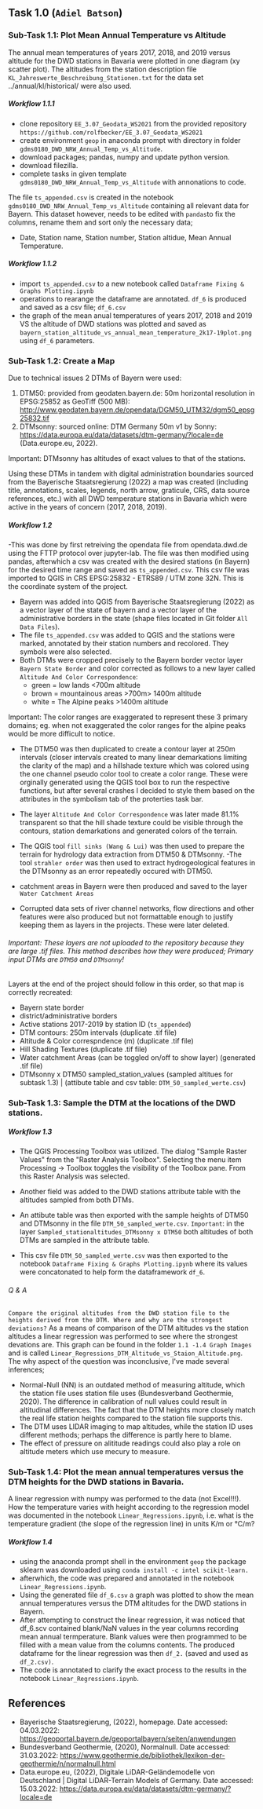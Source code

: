 ## Task 1.0 (`Adiel Batson`)

### Sub-Task 1.1: Plot Mean Annual Temperature vs Altitude
The annual mean temperatures of years 2017, 2018, and 2019 versus altitude for the DWD stations in Bavaria were plotted in one diagram (xy scatter plot). The altitudes from the station description file `KL_Jahreswerte_Beschreibung_Stationen.txt` for the data set ../annual/kl/historical/ were also used.

##### Workflow 1.1.1
- clone repository `EE_3.07_Geodata_WS2021` from the provided repository `https://github.com/rolfbecker/EE_3.07_Geodata_WS2021`
- create environment `geop` in anaconda prompt with directory in folder `gdms0180_DWD_NRW_Annual_Temp_vs_Altitude`.
- download packages; pandas, numpy and update python version.
- download filezilla.
- complete tasks in given template `gdms0180_DWD_NRW_Annual_Temp_vs_Altitude` with annonations to code.
 
The file `ts_appended.csv` is created in the notebook `gdms0180_DWD_NRW_Annual_Temp_vs_Altitude` containing all relevant data for Bayern. This dataset however, needs to be edited with `pandas`to fix the columns, rename them and sort only the necessary data; 
- Date, Station name, Station number, Station altidue, Mean Annual Temperature. 

##### Workflow 1.1.2
- import `ts_appended.csv` to a new notebook called `Dataframe Fixing & Graphs Plotting.ipynb`
- operations to rearange the dataframe are annotated. `df_6` is produced and saved as a csv file; `df_6.csv`
- the graph of the mean anual temperatures of years 2017, 2018 and 2019 VS the altitude of DWD stations was plotted and saved as `bayern_station_altitude_vs_annual_mean_temperature_2k17-19plot.png` using `df_6` parameters.



### Sub-Task 1.2: Create a Map
Due to technical issues 2 DTMs of Bayern were used:
1. DTM50: provided from geodaten.bayern.de: 50m horizontal resolution in EPSG:25852 as GeoTiff (500 MB):
http://www.geodaten.bayern.de/opendata/DGM50_UTM32/dgm50_epsg25832.tif
2. DTMsonny: sourced online: DTM Germany 50m v1 by Sonny: https://data.europa.eu/data/datasets/dtm-germany/?locale=de (Data.europe.eu, 2022).

 Important: DTMsonny has altitudes of exact values to that of the stations.  

Using these DTMs in tandem with digital administration boundaries sourced from the Bayerische Staatsregierung (2022) a map was created (including title, annotations, scales, legends, north arrow, graticule, CRS, data source references, etc.) with all DWD temperature stations in Bavaria which were active in the years of concern (2017, 2018, 2019). 

##### Workflow 1.2
-This was done by first retreiving the opendata file from opendata.dwd.de using the FTTP protocol over jupyter-lab. The file was then modified using pandas, afterwhich a csv was created with the desired stations (in Bayern) for the desired time range and saved as `ts_appended.csv`. This csv file was imported to QGIS in CRS EPSG:25832 - ETRS89 / UTM zone 32N. This is the coordinate system of the project.
- Bayern was added into QGIS from Bayerische Staatsregierung (2022) as a vector layer of the state of bayern and a vector layer of the administrative borders in the state (shape files located in Git folder `All Data Files`).
- The file `ts_appended.csv` was added to QGIS and the stations were marked, annotated by their station numbers and recolored. They symbols were also selected.
-  Both DTMs were cropped precisely to the Bayern border vector layer `Bayern State Border` and color corrected as follows to a new layer called `Altitude And Color Correspondence`:
    - green = low lands   <700m altitude
    - brown = mountainous areas   >700m> 1400m altitude
    - white = The Alpine peaks   >1400m altitude

Important: The color ranges are exaggerated to represent these 3 primary domains; eg. when not exaggerated the color ranges for the alpine peaks would be more difficult to notice.

- The DTM50 was then duplicated to create a contour layer at 250m intervals (closer intervals created to many linear demarkations limiting the clarity of the map) and a hillshade texture which was colored using the one channel pseudo color tool to create a color range. These were orginally generated using the QGIS tool box to run the respective functions, but after several crashes I decided to style them based on the attributes in the symbolism tab of the proterties task bar. 

- The layer `Altitude And Color Correspondence` was later made 81.1% transparent so that the hill shade texture could be visible through the contours, station demarkations and generated colors of the terrain. 
- The QGIS tool `fill sinks (Wang & Lui)` was then used to prepare the terrain for hydrology data extraction from DTM50 & DTMsonny.
-The tool `strahler order` was then used to extract hydrogeological features in the DTMsonny as an error repeatedly occured with DTM50. 
- catchment areas in Bayern were then produced and saved to the layer `Water Catchment Areas` 
- Corrupted data sets of river channel networks, flow directions and other features were also produced but not formattable enough to justify keeping them as layers in the  projects. These were later deleted.

###### Important: These layers are not uploaded to the repository because they are large .tif files. This method describes how they were produced; Primary input DTMs are `DTM50` and `DTMsonny`!
Layers at the end of the project should follow in this order, so that map is correctly recreated:
- Bayern state border
- district/administrative borders
- Active stations 2017-2019 by station ID (`ts_appended`)
- DTM contours: 250m intervals  (duplicate .tif file)
- Altitude & Color correspndence (m)   (duplicate .tif file)
- Hill Shading Textures    (duplicate .tif file)
- Water catchment Areas (can be toggled on/off to show layer)  (generated .tif file)
- DTMsonny x DTM50 sampled_station_values (sampled altitues for subtask 1.3) | (attibute table and csv table: `DTM_50_sampled_werte.csv`)
 

### Sub-Task 1.3: Sample the DTM at the locations of the DWD stations.
##### Workflow 1.3
- The QGIS Processing Toolbox was utilized. The dialog "Sample Raster Values" from the "Raster Analysis Toolbox". Selecting the menu item Processing -> Toolbox toggles the visibility of the Toolbox pane. From this Raster Analysis was selected. 

- Another field  was added to the DWD stations attribute table with the altitudes sampled from both DTMs. 

- An attibute table was then exported with the sample heights of DTM50 and DTMsonny in the file `DTM_50_sampled_werte.csv`.
`Important`: in the layer `Sampled_stationaltitudes_DTMsonny x DTM50` both altitudes of both DTMs are sampled in the attribute table.
- This csv file `DTM_50_sampled_werte.csv` was then exported to the notebook `Dataframe Fixing & Graphs Plotting.ipynb` where its values were concatonated to help form the dataframework `df_6`.

###### Q & A
`Compare the original altitudes from the DWD station file to the heights derived from the DTM. Where and why are the strongest deviations?` 
As a means of comparison of the DTM altitudes vs the station altitudes a linear regression was performed to see where the strongest devations are. This graph can be found in the folder `1.1 -1.4 Graph Images` and is called `Linear_Regressions_DTM_Altitude_vs_Staion_Altitude.png`. The why aspect of the question was inconclusive, I've made several inferences;
 - Normal-Null (NN) is an outdated method of measuring altitude, which the station file uses station file uses (Bundesverband Geothermie, 2020). The difference in calibration of null values could result in altitudinal differences. The fact that the DTM heights more closely match the real life station heights compared to the station file supports this.
 - The DTM uses LIDAR imaging to map altitudes, while the station ID uses different methods; perhaps the difference is partly here to blame.
 - The effect of pressure on alititude readings could also play a role on altitude meters which use mecury to measure. 


### Sub-Task 1.4: Plot the mean annual temperatures versus the DTM heights for the DWD stations in Bavaria.
A linear regression with numpy was performed to the data (not Excel!!!). How the temperature varies with height according to the regression model was documented in the notebook `Linear_Regressions.ipynb`, i.e. what is the temperature gradient (the slope of the regression line) in units K/m or °C/m?

##### Workflow 1.4
- using the anaconda prompt shell in the environment `geop` the package sklearn was downloaded using `conda install -c intel scikit-learn.` 
- afterwhich, the code was prepared and annotated in the notebook `Linear_Regressions.ipynb`.
- Using the generated file `df_6.csv` a graph was plotted to show the mean annual temperatures versus the DTM altitudes for the DWD stations in Bayern. 
- After attempting to construct the linear regression, it was noticed that df_6.scv contained blank/NaN values in the year columns recording mean annual termperature. Blank values were then programmed to be filled with a mean value from the columns contents. The produced dataframe for the linear regression was then `df_2.` (saved and used as `df_2.csv)`.
- The code is annotated to clarify the exact process to the results in the notebook `Linear_Regressions.ipynb`.

## References

- Bayerische Staatsregierung, (2022), homepage. Date accessed: 04.03.2022: https://geoportal.bayern.de/geoportalbayern/seiten/anwendungen
- Bundesverband Geothermie, (2020), Normalnull. Date accessed: 31.03.2022: https://www.geothermie.de/bibliothek/lexikon-der-geothermie/n/normalnull.html 
- Data.europe.eu, (2022), Digitale LiDAR-Geländemodelle von Deutschland | Digital LiDAR-Terrain Models of Germany. Date accessed: 15.03.2022: https://data.europa.eu/data/datasets/dtm-germany/?locale=de

